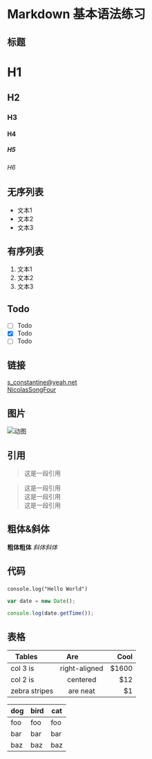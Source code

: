 # Markdown 基本语法练习  
  
## 标题
# H1  
## H2  
### H3  
#### H4  
##### H5  
###### H6  

## 无序列表
- 文本1
- 文本2
- 文本3  

## 有序列表
1. 文本1
2. 文本2
3. 文本3  
   
## Todo
- [ ] Todo
- [x] Todo
- [ ] Todo   
  
## 链接
<s_constantine@yeah.net>  
[NicolasSongFour](https://github.com/NicolasSongFour/test)  

## 图片
![动图](https://github.com/javaSwing/NeteaseCloudWebApp/raw/master/screenshots/3.gif)   

## 引用
> 这是一段引用  

> 这是一段引用  
> 这是一段引用  
> 这是一段引用   

## 粗体&斜体
**粗体粗体**
*斜体斜体*   

## 代码
`console.log("Hello World")`  

``` javascript
var date = new Date();

console.log(date.getTime());
```   

## 表格
| Tables        | Are           | Cool  |
| ------------- |:-------------:| -----:|
| col 3 is      | right-aligned | $1600 |
| col 2 is      | centered      |   $12 |
| zebra stripes | are neat      |    $1 |  

dog | bird | cat
----|------|----
foo | foo  | foo
bar | bar  | bar
baz | baz  | baz   

